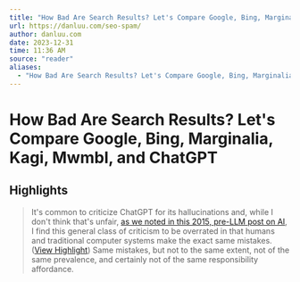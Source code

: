 ```yaml
---
title: "How Bad Are Search Results? Let's Compare Google, Bing, Marginalia, Kagi, Mwmbl, and ChatGPT"
url: https://danluu.com/seo-spam/
author: danluu.com
date: 2023-12-31
time: 11:36 AM
source: "reader"
aliases:
  - "How Bad Are Search Results? Let's Compare Google, Bing, Marginalia, Kagi, Mwmbl, and ChatGPT"
---
```

# How Bad Are Search Results? Let's Compare Google, Bing, Marginalia, Kagi, Mwmbl, and ChatGPT
## Highlights
> It's common to criticize ChatGPT for its hallucinations and, while I don't think that's unfair, [as we noted in this 2015, pre-LLM post on AI](https://danluu.com/customer-service/), I find this general class of criticism to be overrated in that humans and traditional computer systems make the exact same mistakes. ([View Highlight](https://read.readwise.io/read/01hjzsahwemta1nkdr5qtrfzdx))
Same mistakes, but not to the same extent, not of the same prevalence, and certainly not of the same responsibility affordance.